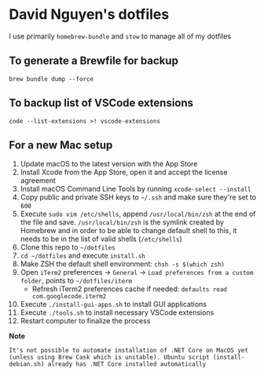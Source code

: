 # David Nguyen's dotfiles

I use primarily `homebrew-bundle` and `stow` to manage all of my dotfiles

## To generate a Brewfile for backup

```
brew bundle dump --force
```

## To backup list of VSCode extensions

```
code --list-extensions >! vscode-extensions
```

## For a new Mac setup

1. Update macOS to the latest version with the App Store
2. Install Xcode from the App Store, open it and accept the license agreement
3. Install macOS Command Line Tools by running `xcode-select --install`
4. Copy public and private SSH keys to `~/.ssh` and make sure they're set to `600`
5. Execute `sudo vim /etc/shells`, append `/usr/local/bin/zsh` at the end of the file and save. `/usr/local/bin/zsh` is the symlink created by Homebrew and in order to be able to change default shell to this, it needs to be in the list of valid shells (`/etc/shells`)
6. Clone this repo to `~/dotfiles`
7. `cd ~/dotfiles` and execute `install.sh`
8. Make ZSH the default shell environment: `chsh -s $(which zsh)`
9. Open `iTerm2` preferences -> `General` -> `Load preferences from a custom folder`, points to `~/dotfiles/iterm`
    - Refresh iTerm2 preferences cache if needed: `defaults read com.googlecode.iterm2`
10. Execute `./install-gui-apps.sh` to install GUI applications
11. Execute `./tools.sh` to install necessary VSCode extensions
12. Restart computer to finalize the process

**Note**
```
It's not possible to automate installation of .NET Core on MacOS yet (unless using Brew Cask which is unstable). Ubuntu script (install-debian.sh) already has .NET Core installed automatically
```
